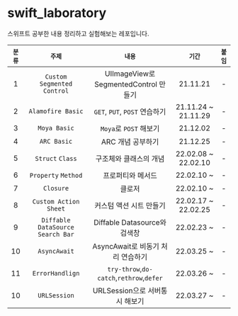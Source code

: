 # swift_laboratory
스위프트 공부한 내용 정리하고 실험해보는 레포입니다.

|`분류`|`주제`|`내용`|`기간`|`붙임`|
|:--:|:--:|:--:|:--:|:--:|
|1|`Custom Segmented Control`|UIImageView로 SegmentedControl 만들기|21.11.21|-|
|2|`Alamofire Basic`|`GET`, `PUT`, `POST` 연습하기 |21.11.24 ~ 21.11.29|-|
|3|`Moya Basic`|`Moya`로 `POST` 해보기|21.12.02|-|
|4|`ARC Basic`|ARC 개념 공부하기|21.12.25|-|
|5|`Struct` `Class`|구조체와 클래스의 개념|22.02.08 ~ 22.02.10|-|
|6|`Property` `Method`|프로퍼티와 메서드|22.02.10 ~|-|
|7|`Closure`|클로저|22.02.10 ~|-|
|8|`Custom Action Sheet`|커스텀 액션 시트 만들기|22.02.17 ~ 22.02.25|-|
|9|`Diffable DataSource` `Search Bar`|Diffable Datasource와 검색창|22.02.23 ~|-|
|10|`AsyncAwait`|AsyncAwait로 비동기 처리 연습하기|22.03.25 ~|-|
|11|`ErrorHandlign`|`try-throw`,`do-catch`,`rethrow`,`defer`|22.03.26 ~|-|
|10|`URLSession`|URLSession으로 서버통시 해보기|22.03.27 ~|-|
